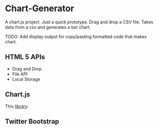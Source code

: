 # Chart-Generator
A chart.js project. Just a quick prototype. Drag and drop a CSV file. Takes data from a csv and generates a bar chart.

TODO: Add display output for copy/pasting formatted code that makes chart.

## HTML 5 APIs
* Drag and Drop
* File API
* Local Storage

## Chart.js
This [library](https://www.chartjs.org/).

## Twitter Bootstrap